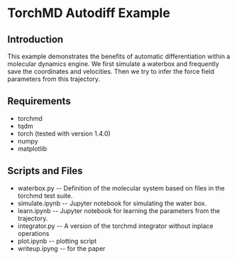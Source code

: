 # TorchMD Autodiff Example

## Introduction

This example demonstrates the benefits of automatic differentiation within a molecular dynamics engine.
We first simulate a waterbox and frequently save the coordinates and velocities.
Then we try to infer the force field parameters from this trajectory.


## Requirements

- torchmd
- tqdm
- torch (tested with version 1.4.0)
- numpy
- matplotlib


## Scripts and Files

- waterbox.py -- Definition of the molecular system based on files in the torchmd test suite.
- simulate.ipynb -- Jupyter notebook for simulating the water box.
- learn.ipynb -- Jupyter notebook for learning the parameters from the trajectory.
- integrator.py -- A version of the torchmd integrator without inplace operations
- plot.ipynb -- plotting script
- writeup.ipyng -- for the paper

